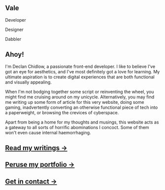 <div id="puddle-container"></div>

<section class="hero">
	<h1>Vale</h1>
    <p>Developer</p>
    <p>Designer</p>
    <p>Dabbler</p>
</section>

<div class="content">
<section class="about">

## Ahoy!

I'm Declan Chidlow, a passionate front-end developer. I like to believe I've got an eye for aesthetics, and I've most definitely got a love for learning. My ultimate aspiration is to create digital experiences that are both functional and visually appealing.

When I'm not bodging together some script or reinventing the wheel, you might find me cruising around on my unicycle. Alternatively, you may find me writing up some form of article for this very website, doing some gaming, inadvertently converting an otherwise functional piece of tech into a paperweight, or browsing the crevices of cyberspace.

Apart from being a home for my thoughts and musings, this website acts as a gateway to all sorts of horrific abominations I concoct. Some of them won't even cause internal haemorrhaging.

</section>

<a href="/posts" class="cta-link">
    <h2>Read my writings<span aria-hidden="true"> →</span></h2>
</a>

<a href="/portfolio" class="cta-link">
    <h2>Peruse my portfolio<span aria-hidden="true"> →</span></h2>
</a>

<a href="/contact" class="cta-link">
    <h2>Get in contact<span aria-hidden="true"> →</span></h2>
</a>

</div>

<script>
	if (!window.matchMedia("(prefers-reduced-motion: reduce)").matches) {
		const script = document.createElement("script");
		script.src = "/scripts/puddle.js";
		script.onload = function () {
			const puddle = new Puddle("#puddle-container");
			puddle.setNodeStyle("ascii");
		};
		document.body.appendChild(script);
	}
</script>
